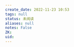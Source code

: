 ```yaml
---
create_date: 2022-11-23 10:53
tags: null
status: 未阅读 
aliases: null
notes: False
ZK: 
uid: 
---
```



